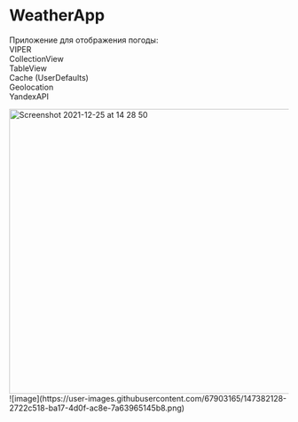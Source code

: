 # WeatherApp
Приложение для отображения погоды:
<br>VIPER
<br>CollectionView
<br>TableView
<br>Cache (UserDefaults)
<br>Geolocation
<br>YandexAPI

<img width="514" alt="Screenshot 2021-12-25 at 14 28 50" src="https://user-images.githubusercontent.com/67903165/147382124-324614cc-080e-4461-b09b-7dd196428152.png">
![image](https://user-images.githubusercontent.com/67903165/147382128-2722c518-ba17-4d0f-ac8e-7a63965145b8.png)
